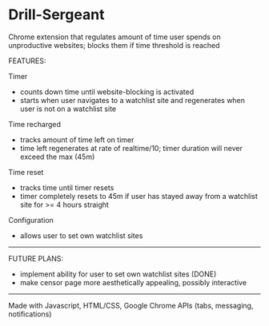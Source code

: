# Drill-Sergeant
Chrome extension that regulates amount of time user spends on unproductive websites; blocks them if time threshold is reached

FEATURES:

Timer
- counts down time until website-blocking is activated
- starts when user navigates to a watchlist site and regenerates when user is not on a watchlist site

Time recharged
- tracks amount of time left on timer
- time left regenerates at rate of realtime/10; timer duration will never exceed the max (45m)

Time reset
- tracks time until timer resets
- timer completely resets to 45m if user has stayed away from a watchlist site for >= 4 hours straight

Configuration
- allows user to set own watchlist sites

----------------------------------------------------------------------------------------------------
FUTURE PLANS:
- implement ability for user to set own watchlist sites (DONE)
- make censor page more aesthetically appealing, possibly interactive

----------------------------------------------------------------------------------------------------
Made with Javascript, HTML/CSS, Google Chrome APIs (tabs, messaging, notifications)

